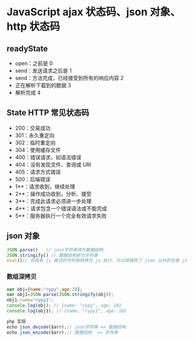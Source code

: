 # JavaScript ajax 状态码、json 对象、http 状态码

## readyState

- open：之前是 0
- send：发送请求之后是 1
- send：方法完成，已经接受到所有的响应内容 2
- 正在解析下载到的数据 3
- 解析完成 4

## State HTTP 常见状态码

- 200：交易成功
- 301：永久重定向
- 302：临时重定向
- 304：使用缓存文件
- 400：错误请求，如语法错误
- 404：没有发现文件、查询或 URl
- 405：请求方式错误
- 500：后端错误
- 1**：请求收到，继续处理
- 2**：操作成功收到，分析、接受
- 3**：完成此请求必须进一步处理
- 4**：请求包含一个错误语法或不能完成
- 5**：服务器执行一个完全有效请求失败

## json 对象

```js
JSON.parse()   // josn字符串转为数据结构
JSON.stringify() // 数据结构转为字符串
eval()// 将具有 js 格式的字符串转换为 js 执行，可以转换除了 json 以外的任意 js 字符串
```

### 数组深拷贝

```js
var obj={name:"rypy",age:20};
var obj1=JSON.parse(JSON.stringify(obj));
obj1.name="rypy1";
console.log(obj); // {name: "rypy", age: 20}
console.log(obj1); // {name: "rypy1", age: 20}

php 实现
echo json_decode($arr);// josn字符串 => 数据结构
echo json_encode($arr);// 数据结构  => 字符串
```